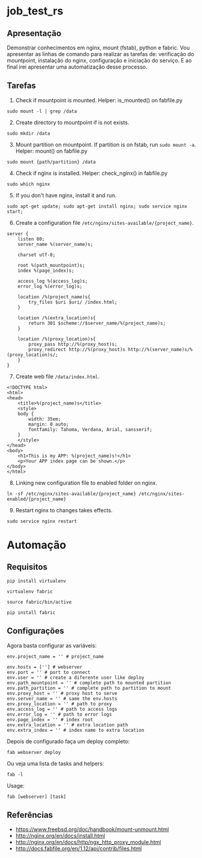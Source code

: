 # job_test_rs

## Apresentação
Demonstrar conhecimentos em nginx, mount (fstab), python e fabric. Vou apresentar as linhas de comando para realizar as tarefas de: verificação do mountpoint, instalação do nginx, configuração e iniciação do serviço. E ao final irei apresentar uma automatização desse processo.

## Tarefas
1. Check if mountpoint is mounted. Helper: is_mounted() on fabfile.py
```
sudo mount -l | grep /data
```

2. Create directory to mountpoint if is not exists.
```
sudo mkdir /data
```

3. Mount partition on mountpoint. If partition is on fstab, run ```sudo mount -a```. Helper: mount() on fabfile.py
```
sudo mount {path/partition} /data 
```

4. Check if nginx is installed. Helper: check_nginx() in fabfile.py 
```
sudo which nginx
```

5. If you don't have nginx, install it and run.
```
sudo apt-get update; sudo apt-get install nginx; sudo service nginx start;
```

6. Create a configuration file ```/etc/nginx/sites-available/{project_name}```.
```
server {
    listen 80;
    server_name %(server_name)s;

    charset utf-8;

    root %(path_mountpoint)s;
    index %(page_index)s;

    access_log %(access_log)s;
    error_log %(error_log)s;

    location /%(project_name)s{
        try_files $uri $uri/ /index.html;
    }

    location /%(extra_location)s{
        return 301 $scheme://$server_name/%(project_name)s;
    }

    location /%(proxy_location)s{
        proxy_pass http://%(proxy_host)s;
        proxy_redirect http://%(proxy_host)s http://%(server_name)s/%(proxy_location)s/;
    }
}
```

7. Create web file ```/data/index.html```.
```
<!DOCTYPE html>
<html>
<head>
    <title>%(project_name)s</title>
    <style>
    body {
        width: 35em;
        margin: 0 auto;
        font­family: Tahoma, Verdana, Arial, sans­serif;
    }
    </style>
</head>
<body>
    <h1>This is my APP: %(project_name)s!</h1>
    <p>Your APP index page can be shown.</p>
</body>
</html>
```

8. Linking new configuration file to enabled folder on nginx.
```
ln -sf /etc/nginx/sites-available/{project_name} /etc/nginx/sites-enabled/{project_name}
```

9. Restart nginx to changes takes effects.
```
sudo service nginx restart
```

# Automação

## Requisitos
```
pip install virtualenv

virtualenv fabric

source fabric/bin/active

pip install fabric

```

## Configurações
Agora basta configurar as variáveis:
```
env.project_name = '' # project_name

env.hosts = [''] # webserver
env.port = '' # port to connect
env.user = '' # create a diferente user like deploy
env.path_mountpoint = '' # complete path to mounted partition
env.path_partition = '' # complete path to partition to mount
env.proxy_host = '' # proxy host to serve
env.server_name = '' # same the env.hosts
env.proxy_location = '' # path to proxy
env.access_log = '' # path to access logs
env.error_log = '' # path to error logs
env.page_index = '' # index root
env.extra_location = '' # extra location path
env.extra_index = '' # index name to extra location
```

Depois de configurado faça um deploy completo:
```
fab webserver deploy
```

Ou  veja uma lista de tasks and helpers:
```
fab -l
```

Usage:
```
fab [webserver] [task]
```

## Referências
- https://www.freebsd.org/doc/handbook/mount-unmount.html
- http://nginx.org/en/docs/install.html
- http://nginx.org/en/docs/http/ngx_http_proxy_module.html
- http://docs.fabfile.org/en/1.12/api/contrib/files.html